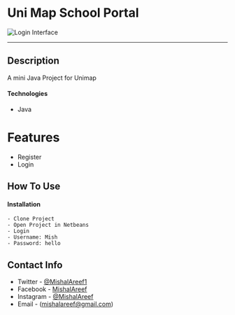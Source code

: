 # Uni Map School Portal 

![Login Interface](https://user-images.githubusercontent.com/53239920/83961438-9b8db300-a8c5-11ea-8164-9c9134ca31e0.jpg)


---


## Description

A mini Java Project for Unimap 

#### Technologies

- Java

# Features

- Register
- Login

## How To Use

#### Installation

    - Clone Project
    - Open Project in Netbeans
    - Login
    - Username: Mish
    - Password: hello
    

## Contact Info

- Twitter - [@MishalAreef1](https://twitter.com/MishalAreef1)
- Facebook - [MishalAreef](https://www.facebook.com/AlexiMish)
- Instagram - [@MishalAreef](https://www.instagram.com/mishal.areef)
- Email - (mishalareef@gmail.com)
